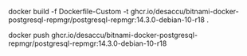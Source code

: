 
docker build -f Dockerfile-Custom -t ghcr.io/desaccu/bitnami-docker-postgresql-repmgr/postgresql-repmgr:14.3.0-debian-10-r18 .

docker push ghcr.io/desaccu/bitnami-docker-postgresql-repmgr/postgresql-repmgr:14.3.0-debian-10-r18